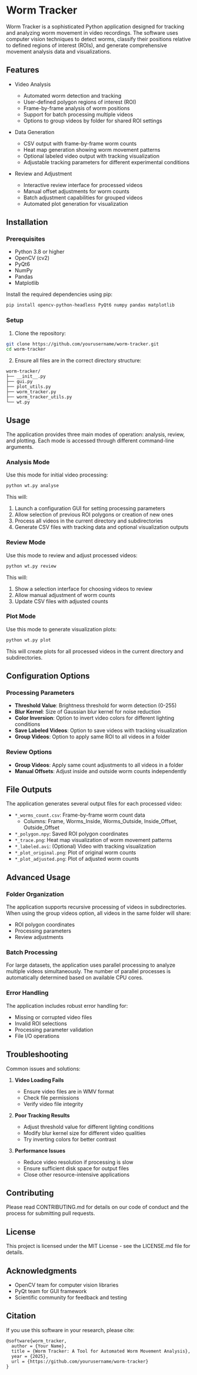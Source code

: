 # Worm Tracker

Worm Tracker is a sophisticated Python application designed for tracking and analyzing worm movement in video recordings. The software uses computer vision techniques to detect worms, classify their positions relative to defined regions of interest (ROIs), and generate comprehensive movement analysis data and visualizations.

## Features

- Video Analysis
  - Automated worm detection and tracking
  - User-defined polygon regions of interest (ROI)
  - Frame-by-frame analysis of worm positions
  - Support for batch processing multiple videos
  - Options to group videos by folder for shared ROI settings

- Data Generation
  - CSV output with frame-by-frame worm counts
  - Heat map generation showing worm movement patterns
  - Optional labeled video output with tracking visualization
  - Adjustable tracking parameters for different experimental conditions

- Review and Adjustment
  - Interactive review interface for processed videos
  - Manual offset adjustments for worm counts
  - Batch adjustment capabilities for grouped videos
  - Automated plot generation for visualization

## Installation

### Prerequisites

- Python 3.8 or higher
- OpenCV (cv2)
- PyQt6
- NumPy
- Pandas
- Matplotlib

Install the required dependencies using pip:

```bash
pip install opencv-python-headless PyQt6 numpy pandas matplotlib
```

### Setup

1. Clone the repository:
```bash
git clone https://github.com/yourusername/worm-tracker.git
cd worm-tracker
```

2. Ensure all files are in the correct directory structure:
```
worm-tracker/
├── __init__.py
├── gui.py
├── plot_utils.py
├── worm_tracker.py
├── worm_tracker_utils.py
└── wt.py
```

## Usage

The application provides three main modes of operation: analysis, review, and plotting. Each mode is accessed through different command-line arguments.

### Analysis Mode

Use this mode for initial video processing:

```bash
python wt.py analyse
```

This will:
1. Launch a configuration GUI for setting processing parameters
2. Allow selection of previous ROI polygons or creation of new ones
3. Process all videos in the current directory and subdirectories
4. Generate CSV files with tracking data and optional visualization outputs

### Review Mode

Use this mode to review and adjust processed videos:

```bash
python wt.py review
```

This will:
1. Show a selection interface for choosing videos to review
2. Allow manual adjustment of worm counts
3. Update CSV files with adjusted counts

### Plot Mode

Use this mode to generate visualization plots:

```bash
python wt.py plot
```

This will create plots for all processed videos in the current directory and subdirectories.

## Configuration Options

### Processing Parameters

- **Threshold Value**: Brightness threshold for worm detection (0-255)
- **Blur Kernel**: Size of Gaussian blur kernel for noise reduction
- **Color Inversion**: Option to invert video colors for different lighting conditions
- **Save Labeled Videos**: Option to save videos with tracking visualization
- **Group Videos**: Option to apply same ROI to all videos in a folder

### Review Options

- **Group Videos**: Apply same count adjustments to all videos in a folder
- **Manual Offsets**: Adjust inside and outside worm counts independently

## File Outputs

The application generates several output files for each processed video:

- `*_worms_count.csv`: Frame-by-frame worm count data
  - Columns: Frame, Worms_Inside, Worms_Outside, Inside_Offset, Outside_Offset
- `*_polygon.npy`: Saved ROI polygon coordinates
- `*_trace.png`: Heat map visualization of worm movement patterns
- `*_labeled.avi`: (Optional) Video with tracking visualization
- `*_plot_original.png`: Plot of original worm counts
- `*_plot_adjusted.png`: Plot of adjusted worm counts

## Advanced Usage

### Folder Organization

The application supports recursive processing of videos in subdirectories. When using the group videos option, all videos in the same folder will share:
- ROI polygon coordinates
- Processing parameters
- Review adjustments

### Batch Processing

For large datasets, the application uses parallel processing to analyze multiple videos simultaneously. The number of parallel processes is automatically determined based on available CPU cores.

### Error Handling

The application includes robust error handling for:
- Missing or corrupted video files
- Invalid ROI selections
- Processing parameter validation
- File I/O operations

## Troubleshooting

Common issues and solutions:

1. **Video Loading Fails**
   - Ensure video files are in WMV format
   - Check file permissions
   - Verify video file integrity

2. **Poor Tracking Results**
   - Adjust threshold value for different lighting conditions
   - Modify blur kernel size for different video qualities
   - Try inverting colors for better contrast

3. **Performance Issues**
   - Reduce video resolution if processing is slow
   - Ensure sufficient disk space for output files
   - Close other resource-intensive applications

## Contributing

Please read CONTRIBUTING.md for details on our code of conduct and the process for submitting pull requests.

## License

This project is licensed under the MIT License - see the LICENSE.md file for details.

## Acknowledgments

- OpenCV team for computer vision libraries
- PyQt team for GUI framework
- Scientific community for feedback and testing

## Citation

If you use this software in your research, please cite:

```
@software{worm_tracker,
  author = {Your Name},
  title = {Worm Tracker: A Tool for Automated Worm Movement Analysis},
  year = {2025},
  url = {https://github.com/yourusername/worm-tracker}
}
```